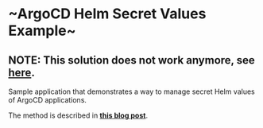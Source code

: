 # ~ArgoCD Helm Secret Values Example~

## NOTE: This solution does not work anymore, see [here](https://github.com/utkuozdemir/argocd-helm-secret-values-example/issues/2#issue-1141687290).

Sample application that demonstrates a way to manage secret Helm values of ArgoCD applications.

The method is described in **[this blog post](https://utkuozdemir.org/blog/argocd-helm-secrets/)**.
